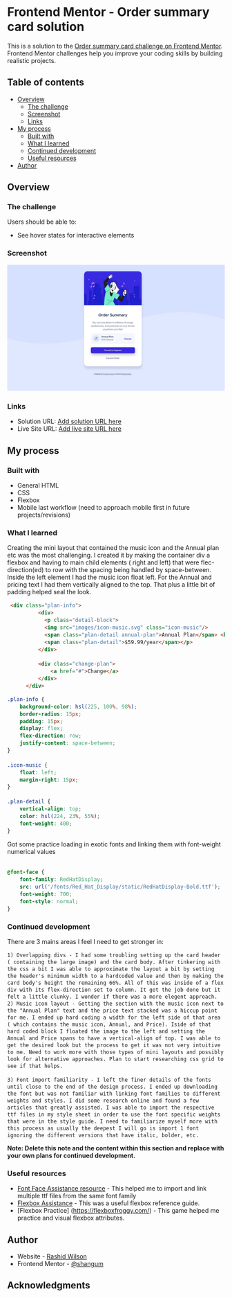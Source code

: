 # Frontend Mentor - Order summary card solution

This is a solution to the [Order summary card challenge on Frontend Mentor](https://www.frontendmentor.io/challenges/order-summary-component-QlPmajDUj). Frontend Mentor challenges help you improve your coding skills by building realistic projects. 

## Table of contents

- [Overview](#overview)
  - [The challenge](#the-challenge)
  - [Screenshot](#screenshot)
  - [Links](#links)
- [My process](#my-process)
  - [Built with](#built-with)
  - [What I learned](#what-i-learned)
  - [Continued development](#continued-development)
  - [Useful resources](#useful-resources)
- [Author](#author)

## Overview

### The challenge

Users should be able to:

- See hover states for interactive elements

### Screenshot

![Desktop Screenshot](./screenshot.jpg)

### Links

- Solution URL: [Add solution URL here](https://your-solution-url.com)
- Live Site URL: [Add live site URL here](https://your-live-site-url.com)

## My process

### Built with

- General HTML
- CSS
- Flexbox
- Mobile last workflow (need to approach mobile first in future projects/revisions)


### What I learned

Creating the mini layout that contained the music icon and the Annual plan etc was the most challenging. I created it by making the container div a flexbox and having to main child elements ( right and left) that were flec-direction(ed) to row with the spacing being handled by space-between. Inside the left element I had the music icon float left. For the Annual and pricing text I had them vertically aligned to the top. That plus a little bit of padding helped seal the look.

```html
 <div class="plan-info">
          <div>
            <p class="detail-block">
            <img src="images/icon-music.svg" class="icon-music"/>
            <span class="plan-detail annual-plan">Annual Plan</span> <br/>
            <span class="plan-detail">$59.99/year</span></p>
          </div>
        
          <div class="change-plan">
              <a href="#">Change</a>
          </div>
      </div>
```
```css
.plan-info {
    background-color: hsl(225, 100%, 98%);
    border-radius: 15px;
    padding: 15px;
    display: flex;
    flex-direction: row;
    justify-content: space-between;
}

.icon-music {
    float: left;
    margin-right: 15px;
}

.plan-detail {
    vertical-align: top;
    color: hsl(224, 23%, 55%);
    font-weight: 400;
}
```
Got some practice loading in exotic fonts and linking them with font-weight numerical values

```css

@font-face {
    font-family: RedHatDisplay;    
    src: url('/fonts/Red_Hat_Display/static/RedHatDisplay-Bold.ttf');
    font-weight: 700;
    font-style: normal;
}
```


### Continued development

There are 3 mains areas I feel I need to get stronger in:

    1) Overlapping divs - I had some troubling setting up the card header ( containing the large image) and the card body. After tinkering with the css a bit I was able to approximate the layout a bit by setting the header's minimum width to a hardcoded value and then by making the card body's height the remaining 66%. All of this was inside of a flex div with its flex-direction set to column. It got the job done but it felt a little clunky. I wonder if there was a more elegent approach.
    2) Music icon layout - Getting the section with the music icon next to the "Annual Plan" text and the price text stacked was a hiccup point for me. I ended up hard coding a width for the left side of that area ( which contains the music icon, Annual, and Price). Iside of that hard coded block I floated the image to the left and setting the Annual and Price spans to have a vertical-align of top. I was able to get the desired look but the process to get it was not very intuitive to me. Need to work more with those types of mini layouts and possibly look for alternative approaches. Plan to start researching css grid to see if that helps.

    3) Font import familiarity - I left the finer details of the fonts until close to the end of the design process. I ended up downloading the font but was not familiar with linking font families to different weights and styles. I did some research online and found a few articles that greatly assisted. I was able to import the respective ttf files in my style sheet in order to use the font specific weights that were in the style guide. I need to familiarize myself more with this process as usually the deepest I will go is import 1 font ignoring the different versions that have italic, bolder, etc.

**Note: Delete this note and the content within this section and replace with your own plans for continued development.**

### Useful resources

- [Font Face Assistance resource](https://www.smashingmagazine.com/2013/02/setting-weights-and-styles-at-font-face-declaration/) - This helped me to import and link multiple ttf files from the same font family
- [Flexbox Assistance](https://css-tricks.com/snippets/css/a-guide-to-flexbox/) - This was a useful flexbox reference guide.
- [Flexbox Practice] (https://flexboxfroggy.com/) - This game helped me practice and visual flexbox attributes.


## Author

- Website - [Rashid Wilson](NA)
- Frontend Mentor - [@shangum](https://www.frontendmentor.io/profile/yourusername)


## Acknowledgments

